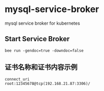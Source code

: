 # mysql-service-broker
mysql service broker for kubernetes


## Start Service Broker
```
bee run -gendoc=true -downdoc=false
```

## 证书名称和证书内容示例
```
connect_uri
root:12345678@tcp(192.168.21.87:3306)/
```
